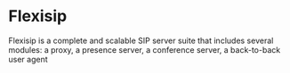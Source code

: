 # Flexisip
Flexisip is a complete and scalable SIP server suite that includes several modules: a proxy, a presence server, a conference server, a back-to-back user agent
